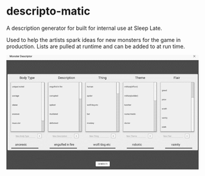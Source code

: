 # descripto-matic

A description generator for built for internal use at Sleep Late. 

Used to help the artists spark ideas for new monsters for the game in production. 
Lists are pulled at runtime and can be added to at run time.

![demo](/demo.gif)
